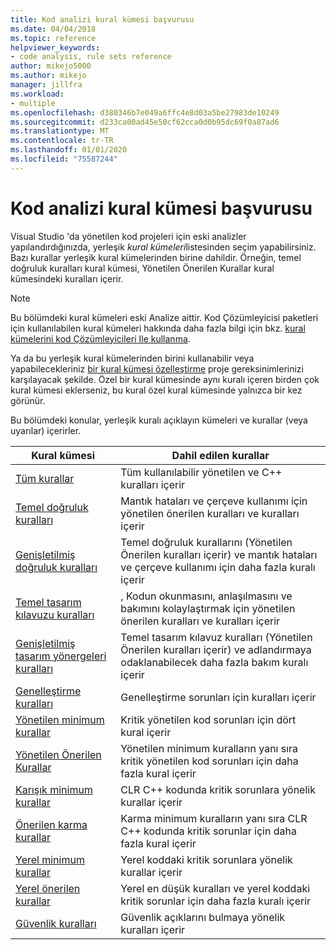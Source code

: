 ```yaml
---
title: Kod analizi kural kümesi başvurusu
ms.date: 04/04/2018
ms.topic: reference
helpviewer_keywords:
- code analysis, rule sets reference
author: mikejo5000
ms.author: mikejo
manager: jillfra
ms.workload:
- multiple
ms.openlocfilehash: d380346b7e049a6ffc4e8d03a5be27983de10249
ms.sourcegitcommit: d233ca00ad45e50cf62cca0d0b95dc69f0a87ad6
ms.translationtype: MT
ms.contentlocale: tr-TR
ms.lasthandoff: 01/01/2020
ms.locfileid: "75587244"
---
```

# <a name="code-analysis-rule-set-reference"></a>Kod analizi kural kümesi başvurusu

Visual Studio 'da yönetilen kod projeleri için eski analizler yapılandırdığınızda, yerleşik *kural kümeleri*listesinden seçim yapabilirsiniz. Bazı kurallar yerleşik kural kümelerinden birine dahildir. Örneğin, temel doğruluk kuralları kural kümesi, Yönetilen Önerilen Kurallar kural kümesindeki kuralları içerir.

> [!NOTE]
> Bu bölümdeki kural kümeleri eski Analize aittir. Kod Çözümleyicisi paketleri için kullanılabilen kural kümeleri hakkında daha fazla bilgi için bkz. [kural kümelerini kod Çözümleyicileri Ile kullanma](analyzer-rule-sets.md).

Ya da bu yerleşik kural kümelerinden birini kullanabilir veya yapabilecekleriniz [bir kural kümesi özelleştirme](../code-quality/how-to-create-a-custom-rule-set.md) proje gereksinimlerinizi karşılayacak şekilde. Özel bir kural kümesinde aynı kuralı içeren birden çok kural kümesi eklerseniz, bu kural özel kural kümesinde yalnızca bir kez görünür.

Bu bölümdeki konular, yerleşik kuralı açıklayın kümeleri ve kurallar (veya uyarılar) içerirler.

| Kural kümesi | Dahil edilen kurallar |
| - | - |
| [Tüm kurallar](all-rules-rule-set.md) | Tüm kullanılabilir yönetilen ve C++ kuralları içerir |
| [Temel doğruluk kuralları](basic-correctness-rules-rule-set-for-managed-code.md) | Mantık hataları ve çerçeve kullanımı için yönetilen önerilen kuralları ve kuralları içerir |
| [Genişletilmiş doğruluk kuralları](extended-correctness-rules-rule-set-for-managed-code.md) | Temel doğruluk kurallarını (Yönetilen Önerilen kuralları içerir) ve mantık hataları ve çerçeve kullanımı için daha fazla kuralı içerir |
| [Temel tasarım kılavuzu kuralları](basic-design-guideline-rules-rule-set-for-managed-code.md) | , Kodun okunmasını, anlaşılmasını ve bakımını kolaylaştırmak için yönetilen önerilen kuralları ve kuralları içerir |
| [Genişletilmiş tasarım yönergeleri kuralları](extended-design-guidelines-rules-rule-set-for-managed-code.md) | Temel tasarım kılavuz kuralları (Yönetilen Önerilen kuralları içerir) ve adlandırmaya odaklanabilecek daha fazla bakım kuralı içerir |
| [Genelleştirme kuralları](globalization-rules-rule-set-for-managed-code.md) | Genelleştirme sorunları için kuralları içerir |
| [Yönetilen minimum kurallar](managed-minimum-rules-rule-set-for-managed-code.md) | Kritik yönetilen kod sorunları için dört kural içerir |
| [Yönetilen Önerilen Kurallar](managed-recommended-rules-rule-set-for-managed-code.md) | Yönetilen minimum kuralların yanı sıra kritik yönetilen kod sorunları için daha fazla kural içerir |
| [Karışık minimum kurallar](mixed-minimum-rules-rule-set.md) | CLR C++ kodunda kritik sorunlara yönelik kurallar içerir |
| [Önerilen karma kurallar](mixed-recommended-rules-rule-set.md) | Karma minimum kuralların yanı sıra CLR C++ kodunda kritik sorunlar için daha fazla kural içerir |
| [Yerel minimum kurallar](native-minimum-rules-rule-set.md) | Yerel koddaki kritik sorunlara yönelik kurallar içerir |
| [Yerel önerilen kurallar](native-recommended-rules-rule-set.md) | Yerel en düşük kuralları ve yerel koddaki kritik sorunlar için daha fazla kuralı içerir |
| [Güvenlik kuralları](security-rules-rule-set-for-managed-code.md) | Güvenlik açıklarını bulmaya yönelik kuralları içerir |
